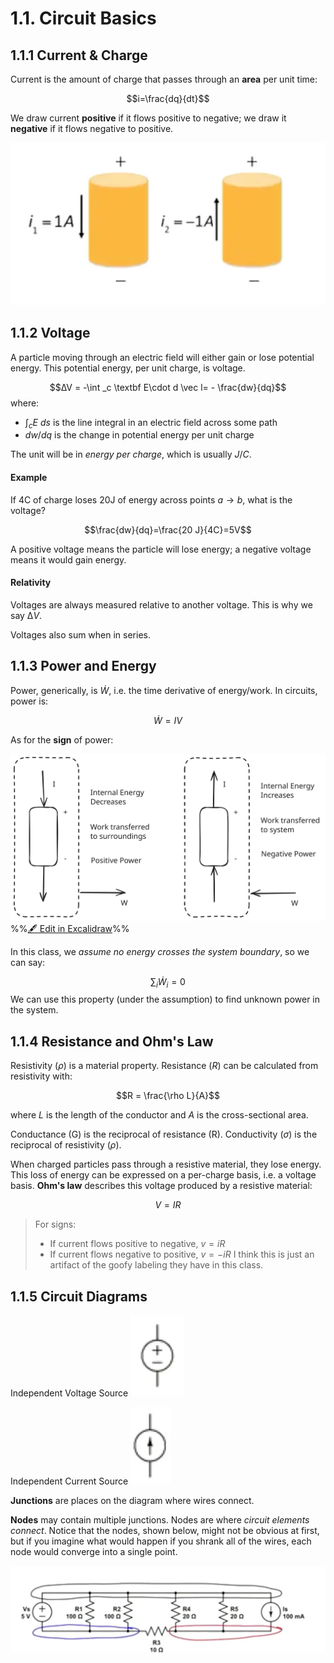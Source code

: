 # 1.1. Circuit Basics

## 1.1.1 Current & Charge

Current is the amount of charge that passes through an **area** per unit time:

$$i=\frac{dq}{dt}$$

We draw current **positive** if it flows positive to negative; we draw it **negative** if it flows negative to positive.

![|438](../../media/Pasted%20image%2020250107094640.webp)

## 1.1.2 Voltage

A particle moving through an electric field will either gain or lose potential energy. This potential energy, per unit charge, is voltage.

$$∆V = -\int _c \textbf E\cdot d \vec l= - \frac{dw}{dq}$$
where:
- $\int_c E\ ds$ is the line integral in an electric field across some path
- ${dw}/{dq}$ is the change in potential energy per unit charge

The unit will be in *energy per charge*, which is usually $J/C$. 

#### Example

If 4C of charge loses 20J of energy across points $a\to b$, what is the voltage?

$$\frac{dw}{dq}=\frac{20 J}{4C}=5V$$

A positive voltage means the particle will lose energy; a negative voltage means it would gain energy. 

#### Relativity

Voltages are always measured relative to another voltage. This is why we say $∆V$.

Voltages also sum when in series.

## 1.1.3 Power and Energy

Power, generically, is $\dot W$, i.e. the time derivative of energy/work. In circuits, power is:

$$\dot W = IV$$

As for the **sign** of power:

![](../../media/excalidraw/excalidraw-2025-01-07-10.06.30.excalidraw.svg)
%%[🖋 Edit in Excalidraw](../../media/excalidraw/excalidraw-2025-01-07-10.06.30.excalidraw.md)%%

In this class, we *assume no energy crosses the system boundary*, so we can say:

$$\sum _i \dot W _i = 0 $$
We can use this property (under the assumption) to find unknown power in the system.

## 1.1.4 Resistance and Ohm's Law

Resistivity ($\rho$) is a material property. Resistance ($R$) can be calculated from resistivity with:

$$R = \frac{\rho L}{A}$$

where $L$ is the length of the conductor and $A$ is the cross-sectional area.

Conductance (G) is the reciprocal of resistance (R).
Conductivity ($\sigma$) is the reciprocal of resistivity ($\rho$).

When charged particles pass through a resistive material, they lose energy. This loss of energy can be expressed on a per-charge basis, i.e. a voltage basis. **Ohm's law** describes this voltage produced by a resistive material:

$$V=IR$$
> For signs:
> - If current flows positive to negative, $v=iR$
> - If current flows negative to positive, $v=-iR$
> I think this is just an artifact of the goofy labeling they have in this class.

## 1.1.5 Circuit Diagrams

Independent Voltage Source
![|64](../../media/Pasted%20image%2020250107104456.webp)

Independent Current Source
![|50](../../media/Pasted%20image%2020250107104511.webp)

**Junctions** are places on the diagram where wires connect.

**Nodes** may contain multiple junctions. Nodes are where *circuit elements connect*. Notice that the nodes, shown below, might not be obvious at first, but if you imagine what would happen if you shrank all of the wires, each node would converge into a single point.

![](../../media/Pasted%20image%2020250107104720.webp)